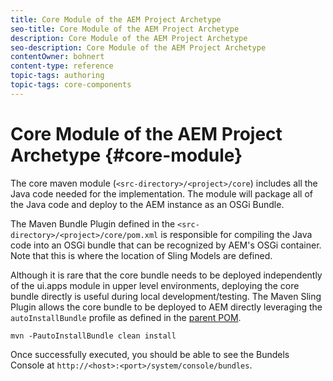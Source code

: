```yaml
---
title: Core Module of the AEM Project Archetype
seo-title: Core Module of the AEM Project Archetype
description: Core Module of the AEM Project Archetype
seo-description: Core Module of the AEM Project Archetype
contentOwner: bohnert
content-type: reference
topic-tags: authoring
topic-tags: core-components
---
```


# Core Module of the AEM Project Archetype {#core-module}

The core maven module (`<src-directory>/<project>/core`) includes all the Java code needed for the implementation. The module will package all of the Java code and deploy to the AEM instance as an OSGi Bundle.

The Maven Bundle Plugin defined in the `<src-directory>/<project>/core/pom.xml` is responsible for compiling the Java code into an OSGi bundle that can be recognized by AEM's OSGi container. Note that this is where the location of Sling Models are defined.

Although it is rare that the core bundle needs to be deployed independently of the ui.apps module in upper level environments, deploying the core bundle directly is useful during local development/testing. The Maven Sling Plugin allows the core bundle to be deployed to AEM directly leveraging the `autoInstallBundle` profile as defined in the [parent POM](archetype.md#parent-pom).

```
mvn -PautoInstallBundle clean install
```
Once successfully executed, you should be able to see the Bundels Console at `http://<host>:<port>/system/console/bundles`.
